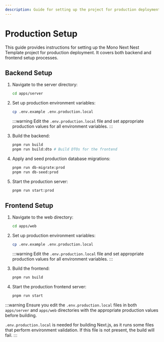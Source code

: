 ```yaml
---
description: Guide for setting up the project for production deployment
---
```


# Production Setup

This guide provides instructions for setting up the Mono Next Nest Template project for production deployment. It covers both backend and frontend setup processes.

## Backend Setup

1. Navigate to the server directory:
   ```bash
   cd apps/server
   ```

2. Set up production environment variables:
   ```bash
   cp .env.example .env.production.local
   ```
   
   :::warning
   Edit the `.env.production.local` file and set appropriate production values for all environment variables.
   :::

3. Build the backend:
   ```bash
   pnpm run build
   pnpm run build:dto # Build DTOs for the frontend
   ```

4. Apply and seed production database migrations:
   ```bash
   pnpm run db-migrate:prod
   pnpm run db-seed:prod
   ```

5. Start the production server:
   ```bash
   pnpm run start:prod
   ```

## Frontend Setup

1. Navigate to the web directory:
   ```bash
   cd apps/web
   ```

2. Set up production environment variables:
   ```bash
   cp .env.example .env.production.local
   ```

   :::warning
   Edit the `.env.production.local` file and set appropriate production values for all environment variables.
   :::

3. Build the frontend:
   ```bash
   pnpm run build
   ```

4. Start the production frontend server:
   ```bash
   pnpm run start
   ```

:::warning
Ensure you edit the `.env.production.local` files in both `apps/server` and `apps/web` directories with the appropriate production values before building.

`.env.production.local` is needed for building Next.js, as it runs some files that perform environment validation. If this file is not present, the build will fail.
:::
